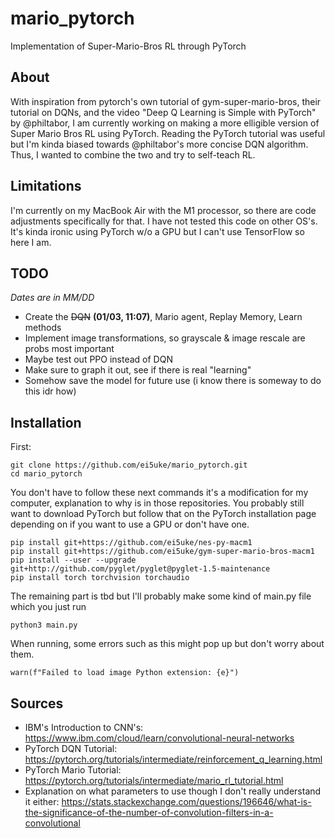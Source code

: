 # mario_pytorch
Implementation of Super-Mario-Bros RL through PyTorch

## About
With inspiration from pytorch's own tutorial of gym-super-mario-bros, their tutorial on DQNs, and the video "Deep Q Learning is Simple with PyTorch" by @philtabor, I am currently working on making a more elligible version of Super Mario Bros RL using PyTorch. Reading the PyTorch tutorial was useful but I'm kinda biased towards @philtabor's more concise DQN algorithm. Thus, I wanted to combine the two and try to self-teach RL.

## Limitations
I'm currently on my MacBook Air with the M1 processor, so there are code adjustments specifically for that. I have not tested this code on other OS's. It's kinda ironic using PyTorch w/o a GPU but I can't use TensorFlow so here I am.

## TODO
*Dates are in MM/DD*
- Create the ~~DQN~~ **(01/03, 11:07)**, Mario agent, Replay Memory, Learn methods
- Implement image transformations, so grayscale & image rescale are probs most important
- Maybe test out PPO instead of DQN
- Make sure to graph it out, see if there is real "learning"
- Somehow save the model for future use (i know there is someway to do this idr how)

## Installation
First:
```shell
git clone https://github.com/ei5uke/mario_pytorch.git
cd mario_pytorch
```

You don't have to follow these next commands it's a modification for my computer, explanation to why is in those repositories. You probably still want to download PyTorch but follow that on the PyTorch installation page depending on if you want to use a GPU or don't have one.
```shell
pip install git+https://github.com/ei5uke/nes-py-macm1
pip install git+https://github.com/ei5uke/gym-super-mario-bros-macm1
pip install --user --upgrade git+http://github.com/pyglet/pyglet@pyglet-1.5-maintenance
pip install torch torchvision torchaudio
```

The remaining part is tbd but I'll probably make some kind of main.py file which you just run 
```shell
python3 main.py
```

When running, some errors such as this might pop up but don't worry about them.
```shell
warn(f"Failed to load image Python extension: {e}")
```

## Sources
- IBM's Introduction to CNN's: https://www.ibm.com/cloud/learn/convolutional-neural-networks
- PyTorch DQN Tutorial: https://pytorch.org/tutorials/intermediate/reinforcement_q_learning.html
- PyTorch Mario Tutorial: https://pytorch.org/tutorials/intermediate/mario_rl_tutorial.html
- Explanation on what parameters to use though I don't really understand it either: https://stats.stackexchange.com/questions/196646/what-is-the-significance-of-the-number-of-convolution-filters-in-a-convolutional
